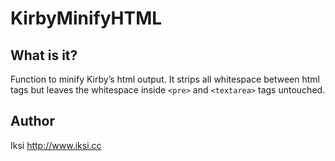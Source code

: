 # KirbyMinifyHTML

## What is it?

Function to minify Kirby’s html output. It strips all whitespace between html tags but leaves the whitespace inside `<pre>` and `<textarea>` tags untouched.

## Author
Iksi
<http://www.iksi.cc>